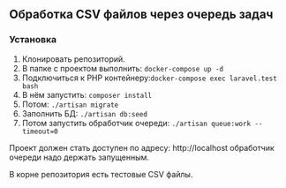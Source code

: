 ## Обработка CSV файлов через очередь задач
### Установка

1. Клонировать репозиторий.
2. В папке с проектом выполнить: `docker-compose up -d`
3. Подключиться к PHP контейнеру:`docker-compose exec laravel.test bash`
4. В нём запустить: `composer install`
5. Потом: `./artisan migrate`
6. Заполнить БД: `./artisan db:seed`
7. Потом запустить обработчик очереди: `./artisan queue:work --timeout=0`

Проект должен стать доступен по адресу: http://localhost обработчик очереди надо держать запущенным.

В корне репозитория есть тестовые CSV файлы.
